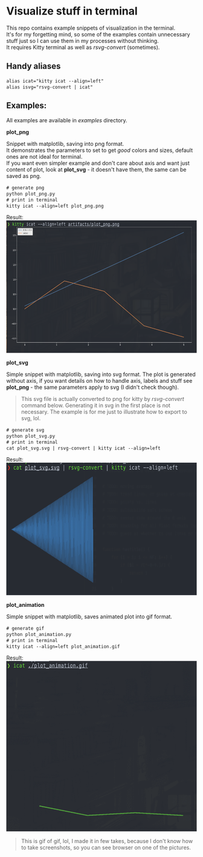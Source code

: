 # Visualize stuff in terminal

This repo contains example snippets of visualization in the terminal.  
It's for my forgetting mind, so some of the examples contain unnecessary stuff just so I can use them in my processes without thinking.  
It requires Kitty terminal as well as *rsvg-convert* (sometimes).  

## Handy aliases

```
alias icat="kitty icat --align=left"
alias isvg="rsvg-convert | icat"

```

## Examples:

All examples are available in *examples* directory.  

**plot_png**

Snippet with matplotlib, saving into png format.  
It demonstrates the parameters to set to get *good* colors and sizes, default ones are not ideal for terminal.  
If you want even simpler example and don't care about axis and want just content of plot, look at **plot_svg** - it doesn't have them, the same can be saved as png.  

```
# generate png
python plot_png.py
# print in terminal
kitty icat --align=left plot_png.png
```

Result:  
<img src='screenshots/plot_png.png' width='600' height='350'></img>

**plot_svg**

Simple snippet with matplotlib, saving into svg format.  The plot is generated without axis, if you want details on how to handle axis, labels and stuff see **plot_png** - the same parameters apply to svg (I didn't check though).  
> This svg file is actually converted to png for kitty by *rsvg-convert* command below. Generating it in svg in the first place is not necessary. The example is for me just to illustrate how to export to svg, lol.  

```
# generate svg
python plot_svg.py
# print in terminal
cat plot_svg.svg | rsvg-convert | kitty icat --align=left 
```

Result:  
<img src='screenshots/plot_svg.png' width='600' height='350'></img>

**plot_animation**

Simple snippet with matplotlib, saves animated plot into gif format.  

```
# generate gif
python plot_animation.py
# print in terminal
kitty icat --align=left plot_animation.gif
```

Result:  
<img src='./screenshots/plot_animation.gif' width='600' height='450'></img>
> This is gif of gif, lol, I made it in few takes, because I don't know how to take screenshots, so you can see browser on one of the pictures.
